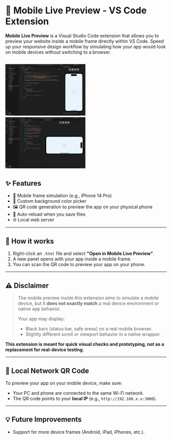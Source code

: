 # 📱 Mobile Live Preview - VS Code Extension

**Mobile Live Preview** is a Visual Studio Code extension that allows you to preview your website inside a mobile frame directly within VS Code. Speed up your responsive design workflow by simulating how your app would look on mobile devices without switching to a browser.

## <p> <img src="images/vertical.png" alt="iPhone preview vertical" width="250"/> <img src="images/horizontal.png" alt="iPhone preview horizontal" width="250"/> </p>

## ✨ Features

- 📱 Mobile frame simulation (e.g., iPhone 14 Pro)
- 🎨 Custom background color picker
- 🖼️ QR code generation to preview the app on your physical phone
- 🔄 Auto-reload when you save files
- 🌐 Local web server

---

## 🚀 How it works

1. Right-click an `.html` file and select **"Open in Mobile Live Preview"**.
2. A new panel opens with your app inside a mobile frame.
3. You can scan the QR code to preview your app on your phone.

---

## ⚠️ Disclaimer

> The mobile preview inside this extension aims to simulate a mobile device, but it **does not exactly match** a real device environment or native app behavior.
>
> Your app may display:
>
> - Black bars (status bar, safe areas) on a real mobile browser.
> - Slightly different scroll or viewport behavior in a native wrapper.

**This extension is meant for quick visual checks and prototyping, not as a replacement for real-device testing.**

---

## 📡 Local Network QR Code

To preview your app on your mobile device, make sure:

- Your PC and phone are connected to the same Wi-Fi network.
- The QR code points to your **local IP** (e.g., `http://192.168.x.x:3000`).

---

## 💡 Future Improvements

- Support for more device frames (Android, iPad, iPhones, etc.).
